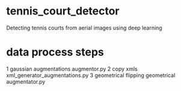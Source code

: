 # tennis_court_detector
Detecting tennis courts from aerial images using deep learning



# data process steps

1 gaussian augmentations
augmentor.py
2 copy xmls
xml_generator_augmentations.py
3 geometrical flipping
geometrical augmentator.py